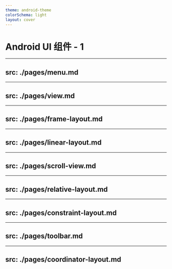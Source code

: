 ```yaml
---
theme: android-theme
colorSchema: light
layout: cover
---
```


# Android UI 组件 - 1


---
src: ./pages/menu.md
---

---
src: ./pages/view.md
---

---
src: ./pages/frame-layout.md
---

---
src: ./pages/linear-layout.md
---

---
src: ./pages/scroll-view.md
---

---
src: ./pages/relative-layout.md
---

---
src: ./pages/constraint-layout.md
---

---
src: ./pages/toolbar.md
---

---
src: ./pages/coordinator-layout.md
---

